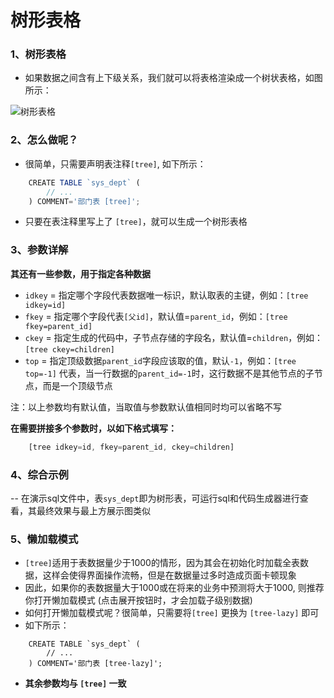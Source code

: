 # 树形表格


### 1、树形表格
- 如果数据之间含有上下级关系，我们就可以将表格渲染成一个树状表格，如图所示：

![树形表格](http://oss.dev33.cn/sa-plus/tree-table-pre.png)


### 2、怎么做呢？
- 很简单，只需要声明表注释`[tree]`, 如下所示：

``` js 
	CREATE TABLE `sys_dept` (
		// ... 
	) COMMENT='部门表 [tree]';
```
- 只要在表注释里写上了 `[tree]`，就可以生成一个树形表格

### 3、参数详解
**其还有一些参数，用于指定各种数据**


- `idkey` = 指定哪个字段代表数据唯一标识，默认取表的主键，例如：`[tree idkey=id]`
- `fkey` = 指定哪个字段代表`[父id]`，默认值=`parent_id`，例如：`[tree fkey=parent_id]`
- `ckey` = 指定生成的代码中，子节点存储的字段名，默认值=`children`，例如：`[tree ckey=children]`
- `top` = 指定顶级数据`parent_id`字段应该取的值，默认`-1`，例如：`[tree top=-1]` 代表，当一行数据的`parent_id=-1`时，这行数据不是其他节点的子节点，而是一个顶级节点


注：以上参数均有默认值，当取值与参数默认值相同时均可以省略不写

**在需要拼接多个参数时，以如下格式填写：**
``` js
	[tree idkey=id, fkey=parent_id, ckey=children]
```


### 4、综合示例
-- 在演示sql文件中，表`sys_dept`即为树形表，可运行sql和代码生成器进行查看，其最终效果与最上方展示图类似


### 5、懒加载模式
- `[tree]`适用于表数据量少于1000的情形，因为其会在初始化时加载全表数据，这样会使得界面操作流畅，但是在数据量过多时造成页面卡顿现象
- 因此，如果你的表数据量大于1000或在将来的业务中预测将大于1000, 则推荐你打开懒加载模式 (点击展开按钮时，才会加载子级别数据)
- 如何打开懒加载模式呢？很简单，只需要将`[tree]` 更换为 `[tree-lazy]` 即可
- 如下所示：
```
	CREATE TABLE `sys_dept` (
		// ... 
	) COMMENT='部门表 [tree-lazy]';
```


- **其余参数均与 `[tree]` 一致**




